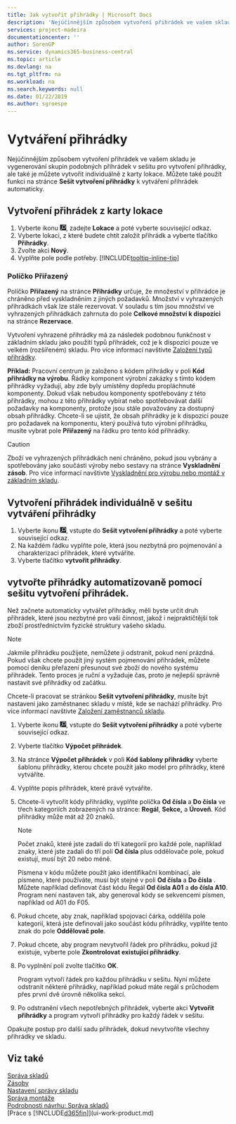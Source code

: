 ```yaml
---
title: Jak vytvořit přihrádky | Microsoft Docs
description: 'Nejúčinnějším způsobem vytvoření přihrádek ve vašem skladu je vygenerování skupin podobných přihrádek v sešitu pro vytvoření přihrádky, ale také je můžete vytvořit individuálně.'
services: project-madeira
documentationcenter: ''
author: SorenGP
ms.service: dynamics365-business-central
ms.topic: article
ms.devlang: na
ms.tgt_pltfrm: na
ms.workload: na
ms.search.keywords: null
ms.date: 01/22/2019
ms.author: sgroespe
---
```

# <a name="create-bins"></a>Vytváření přihrádky
Nejúčinnějším způsobem vytvoření přihrádek ve vašem skladu je vygenerování skupin podobných přihrádek v sešitu pro vytvoření přihrádky, ale také je můžete vytvořit individuálně z karty lokace. Můžete také použít funkci na stránce **Sešit vytvoření přihrádky** k vytváření přihrádek automaticky.  

## <a name="to-create-a-bin-from-the-location-card"></a>Vytvoření přihrádek z karty lokace  
1.  Vyberte ikonu ![Žárovky, která otevře funkci Řekněte mi](media/ui-search/search_small.png "Řekněte mi, co chcete dělat"), zadejte **Lokace** a poté vyberte související odkaz.  
2.  Vyberte lokaci, z které budete chtít založit přihrádk a vyberte tlačítko **Přihrádky**.  
3. Zvolte akci **Nový**.
4. Vyplňte pole podle potřeby. [!INCLUDE[tooltip-inline-tip](includes/tooltip-inline-tip_md.md)]

### <a name="the-dedicated-field"></a>Políčko Přiřazený
Políčko **Přiřazený** na stránce **Přihrádky** určuje, že množeství v přihrádce je chráněno před vyskladněním z jiných požadavků. Množství v vyhrazených přihrádkách však lze stále rezervovat. V souladu s tím jsou množství ve vyhrazených přihrádkách zahrnuta do pole **Celkové množství k dispozici** na stránce **Rezervace**.

Vytvoření vyhrazené přihrádky má za následek podobnou funkčnost v základním skladu jako použití typů přihrádek, což je k dispozici pouze ve velkém (rozšířeném) skladu. Pro více informací navštivte [Založení typů přihrádky](warehouse-how-to-set-up-bin-types.md).

**Příklad:** Pracovní centrum je založeno s kódem přihrádky v poli **Kód přihrádky na výrobu**. Řádky komponent výrobní zakázky s tímto kódem přihrádky vyžadují, aby zde byly umístěny dopředu propláchnuté komponenty. Dokud však nebudou komponenty spotřebovány z této přihrádky, mohou z této přihrádky vybírat nebo spotřebovávat další požadavky na komponenty, protože jsou stále považovány za dostupný obsah přihrádky. Chcete-li se ujistit, že obsah přihrádky je k dispozici pouze pro požadavek na komponentu, který používá tuto výrobní přihrádku, musíte vybrat pole **Přiřazený** na řádku pro tento kód přihrádky.

> [!Caution]
> Zboží ve vyhrazených přihrádkách není chráněno, pokud jsou vybrány a spotřebovány jako součásti výroby nebo sestavy na stránce **Vyskladnění zásob**. Pro více informací navštivte [Vyskladnění pro výrobu nebo montáž v základním skladu](warehouse-how-to-pick-for-production.md).

## <a name="to-create-bins-individually-in-the-bin-creation-worksheet"></a>Vytvoření přihrádek individuálně v sešitu vytváření přihrádky  
1.  Vyberte ikonu ![Žárovka, která otevře funkci Řeknete mi](media/ui-search/search_small.png "Řekněte mi, co chcete dělat"), vstupte do **Sešit vytvoření přihrádky** a poté vyberte související odkaz.  
2.  Na každém řádku vyplňte pole, která jsou nezbytná pro pojmenování a charakterizaci přihrádek, které vytváříte.  
3.  Vyberte tlačítko **vytvořit přihrádky**.  

## <a name="to-make-bins-automatically-in-the-bin-creation-worksheet"></a>vytvořte přihrádky automatizovaně pomocí sešitu vytvoření přihrádek.  
Než začnete automaticky vytvářet přihrádky, měli byste určit druh přihrádek, které jsou nezbytné pro vaši činnost, jakož i nejpraktičtější tok zboží prostřednictvím fyzické struktury vašeho skladu.  

> [!NOTE]  
>  Jakmile přihrádku použijete, nemůžete ji odstranit, pokud není prázdná. Pokud však chcete použít jiný systém pojmenování přihrádek, můžete pomocí deníku přeřazení přesunout své zboží do nového systému přihrádek. Tento proces je ruční a vyžaduje čas, proto je nejlepší správně nastavit své přihrádky od začátku.  

Chcete-li pracovat se stránkou **Sešit vytvoření přihrádky**, musíte být nastaveni jako zaměstnanec skladu v místě, kde se nachází přihrádky. Pro více informací navštivte [Založení zaměstnanců skladu](warehouse-how-to-set-up-warehouse-employees.md).    

1.  Vyberte ikonu ![Žárovka, která otevře funkci Řeknete mi](media/ui-search/search_small.png "Řekněte mi, co chcete dělat"), vstupte do **Sešit vytvoření přihrádky** a poté vyberte související odkaz.  
2.  Vyberte tlačítko **Výpočet přihrádek**.
3. Na stránce **Výpočet přihrádek** v poli **Kód šablony přihrádky** vyberte šablonu přihrádky, kterou chcete použít jako model pro přihrádky, které vytváříte.
4.  Vyplňte popis přihrádek, které právě vytváříte.  
5.  Chcete-li vytvořit kódy přihrádky, vyplňte políčka **Od čísla** a **Do čísla** ve třech kategoriích zobrazených na stránce: **Regál**, **Sekce,** a **Úroveň**. Kód přihrádky může mát až 20 znaků.  

    > [!NOTE]  
    >  Počet znaků, které jste zadali do tří kategorií pro každé pole, například znaky, které jste zadali do tří polí **Od čísla** plus oddělovače pole, pokud existují, musí být 20 nebo méně.  

     Písmena v kódu můžete použít jako identifikační kombinaci, ale písmeno, které používáte, musí být stejné v poli **Od čísla** a **Do čísla** . Můžete například definovat část kódu Regál **Od čísla A01** a **do čísla A10**. Program není nastaven tak, aby generoval kódy se sekvencemi písmen, například od A01 do F05.  

6.  Pokud chcete, aby znak, například spojovací čárka, oddělila pole kategorií, která jste definovali jako součást kódu přihrádky, vyplňte tento znak do  pole **Oddělovač pole**.  
7.  Pokud chcete, aby program nevytvořil řádek pro přihrádku, pokud již existuje, vyberte pole **Zkontrolovat existující přihrádky**.  
8. Po vyplnění polí zvolte tlačítko **OK**.

    Program vytvoří řádek pro každou přihrádku v sešitu. Nyní můžete odstranit některé přihrádky, například pokud máte regál s průchodem přes první dvě úrovně několika sekcí.  

9. Po odstranění všech nepotřebných přihrádek, vyberte akci **Vytvořit přihrádky** a program vytvoří přihrádky pro každý řádek v sešitu.  

Opakujte postup pro další sadu přihrádek, dokud nevytvoříte všechny přihrádky ve skladu.  

## <a name="see-also"></a>Viz také  
[Správa skladů](warehouse-manage-warehouse.md)  
[Zásoby](inventory-manage-inventory.md)  
[Nastavení správy skladu](warehouse-setup-warehouse.md)     
[Správa montáže](assembly-assemble-items.md)    
[Podrobnosti návrhu: Správa skladů](design-details-warehouse-management.md)  
[Práce s [!INCLUDE[d365fin](includes/d365fin_md.md)]](ui-work-product.md)
